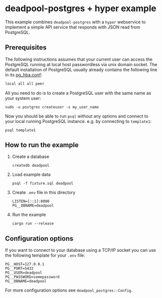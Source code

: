 # deadpool-postgres + hyper example

This example combines `deadpool-postgres` with a `hyper` webservice to
implement a simple API service that responds with JSON read from
PostgreSQL.

## Prerequisites

The following instructions assumes that your current user can access the
PostgreSQL running at local host passwordless via unix domain socket. The
default installation of PostgreSQL usually already contains the following line
in its [pg_hba.conf](https://www.postgresql.org/docs/12/auth-pg-hba-conf.html):

```txt
local all all peer
```

All you need to do is to create a PostgreSQL user with the same name as
your system user:

```shell
sudo -u postgres createuser -s my_user_name
```

Now you should be able to run `psql` without any options and connect to
your local running PostgreSQL instance. e.g. by connecting to `template1`:

```shell
psql template1
```

## How to run the example

1. Create a database

    ```shell
    createdb deadpool
    ```

2. Load example data

    ```shell
    psql -f fixture.sql deadpool
    ```

3. Create `.env` file in this directory

    ```env
    LISTEN=[::1]:8000
    PG__DBNAME=deadpool
    ```

4. Run the example

    ```shell
    cargo run --release
    ```

## Configuration options

If you want to connect to your database using a TCP/IP socket you can use
the following template for your `.env` file:

```env
PG__HOST=127.0.0.1
PG__PORT=5432
PG__USER=deadpool
PG__PASSWORD=somepassword
PG__DBNAME=deadpool
```

For more configuration options see `deadpool_postgres::Config`.
